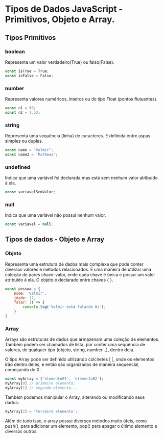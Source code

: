 # Tipos de Dados JavaScript - Primitivos, Objeto e Array.

## Tipos Primitivos

### boolean
Representa um valor verdadeiro(True) ou falso(False).

``` JavaScript
const isTrue = True;
const isFalse = False;
```

### number
Representa valores numéricos, inteiros ou do tipo Float (pontos flutuantes).

``` JavaScript
const n1 = 50;
const n2 = 1.52;
```


### string
Representa uma sequência (linha) de caracteres. É definida entre aspas simples ou duplas.


``` JavaScript
const name = "Valmir";
const name2 = 'Matheus';
```

### undefined
Indica que uma variável foi declarada mas está sem nenhum valor atribuído à ela.

``` JavaScript
const variavelSemValor;
```


### null
Indica que uma variável não possui nenhum valor.

``` JavaScript
const variavel = null;
```

## Tipos de dados - Objeto e Array
### Objeto
Representa uma estrutura de dados mais complexa que pode conter diversos valores e métodos relacionados. É uma maneira de utilizar uma coleção de pares chave-valor, onde cada chave é única e possui um valor atribuído à ela.
O objeto é declarado entre chaves { }.

``` JavaScript
const pessoa = {
    nome: 'Valmir',
    idade: 17,
    falar: () => {
        console.log('Valmir está falando Oi');
    }
}
```

### Array
Arrays são estruturas de dados que armazenam uma coleção de elementos. Também podem ser chamados de lista, por conter uma sequência de valores, de qualquer tipo (objeto, string, number...), dentro dela.

O tipo Array pode ser definido utilizando colchetes [ ], onde os elementos irão dentro deles, e então são organizados de maneira sequencial, começando do 0:
``` JavaScript
const myArray = ['elemento01', 'elemento02'];
myArray[0] // primeiro elemento;
myArray[1] // segundo elemento...
```

Também podemos manipular o Array, alterando ou modificando seus dados:
``` JavaScript
myArray[2] = 'terceiro elemento';
```

Além de tudo isso, o array possui diversos métodos muito úteis, como push(), para adicionar um elemento, pop() para apagar o último elemento e diversos outros.
